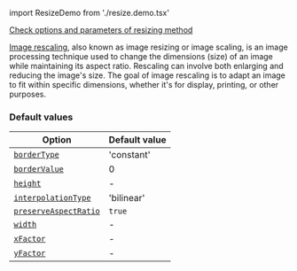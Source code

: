 import ResizeDemo from './resize.demo.tsx'

[Check options and parameters of resizing method](https://image-js.github.io/image-js-typescript/classes/Image.html#resize 'github.io link')

<ResizeDemo />

[Image rescaling](https://en.wikipedia.org/wiki/Image_scaling 'wikipedia link on image rescaling'), also known as image resizing or image scaling, is an image processing technique used to change the dimensions (size) of an image while maintaining its aspect ratio. Rescaling can involve both enlarging and reducing the image's size. The goal of image rescaling is to adapt an image to fit within specific dimensions, whether it's for display, printing, or other purposes.

### Default values

| Option                                                                                                                    | Default value |
| ------------------------------------------------------------------------------------------------------------------------- | ------------- |
| [`borderType`](https://image-js.github.io/image-js-typescript/interfaces/ResizeOptions.html#borderType)                   | 'constant'    |
| [`borderValue`](https://image-js.github.io/image-js-typescript/interfaces/ResizeOptions.html#borderValue)                 | 0             |
| [`height`](https://image-js.github.io/image-js-typescript/interfaces/ResizeOptions.html#height)                           | -             |
| [`interpolationType`](https://image-js.github.io/image-js-typescript/interfaces/ResizeOptions.html#preserveAspectRatio)   | 'bilinear'    |
| [`preserveAspectRatio`](https://image-js.github.io/image-js-typescript/interfaces/ResizeOptions.html#preserveAspectRatio) | `true`        |
| [`width`](https://image-js.github.io/image-js-typescript/interfaces/ResizeOptions.html#width)                             | -             |
| [`xFactor`](https://image-js.github.io/image-js-typescript/interfaces/ResizeOptions.html#xFactor)                         | -             |
| [`yFactor`](https://image-js.github.io/image-js-typescript/interfaces/ResizeOptions.html#yFactor)                         | -             |
